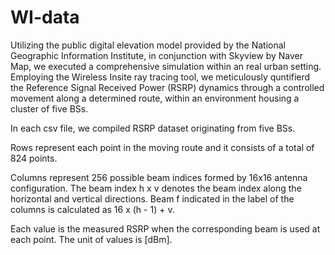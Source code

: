# WI-data
Utilizing the public digital elevation model provided by the National Geographic Information Institute, in conjunction with Skyview by Naver Map, we executed a comprehensive simulation within an real urban setting.
Employing the Wireless Insite ray tracing tool, we meticulously quntifierd the Reference Signal Received Power (RSRP) dynamics through a controlled movement along a determined route, within an environment housing a cluster of five BSs.

In each csv file, we compiled RSRP dataset originating from five BSs.

Rows represent each point in the moving route and it consists of a total of 824 points.

Columns represent 256 possible beam indices formed by 16x16 antenna configuration. 
The beam index h x v denotes the beam index along the horizontal and vertical directions. 
Beam f indicated in the label of the columns is calculated as 16 x (h - 1) + v.

Each value is the measured RSRP when the corresponding beam is used at each point. The unit of values is [dBm].
